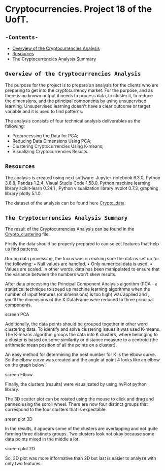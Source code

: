 # Cryptocurrencies. Project 18 of the UofT.
## `-Contents-`	
	
- [Overview of the Cryptocurrencies Analysis](#Overview-of-the-Cryptocurrencies-Analysis)	
- [Resources](#resources)	
- [The Cryptocurrencies Analysis Summary](#The-Cryptocurrencies-Analysis-Summary)
## `Overview of the Cryptocurrencies Analysis`

The purpose for the project is to prepare an analysis for the clients who are preparing to get into the cryptocurrency market. For the purpose, and as there is no known output it needs to process data, to cluster it, to reduce the dimensions, and the principal components by using unsupervised learning. Unsupervised learning doesn't have a clear outcome or target variable and it is used to find patterns.

The analysis consists of four technical analysis deliverables as the following: 

- Preprocessing the Data for PCA;
- Reducing Data Dimensions Using PCA;
- Clustering Cryptocurrencies Using K-means;
- Visualizing Cryptocurrencies Results.

## `Resources`	
The analysis is created using next software: Jupyter-notebook 6.3.0, Python 3.8.8, Pandas 1.2.4, Visual Studio Code 1.58.0, Python machine learning library scikit-learn  0.24.1 , Python visualization library hvplot 0.7.3, graphing library plotly 5.1.0.

The dataset of the analysis can be found here [Crypto_data](./crypto_data.csv).

## `The Cryptocurrencies Analysis Summary`

The result of the Cryptocurrencies Analysis can be found in the [Crypto_clustering](./crypto_clustering.ipynb) file.

Firstly the data should be properly prepared to can select features that help us find patterns.

During data processing, the focus was on making sure the data is set up for the following:
•	Null values are handled.
•	Only numerical data is used.
•	Values are scaled. In other words, data has been manipulated to ensure that the variance between the numbers won't skew results.

After data processing the Principal Component Analysis algorithm (PCA - a statistical technique to speed up machine learning algorithms when the number of input features (or dimensions) is too high)  was applied and , you’ll  the dimensions of the X DataFrame were reduced to three principal components.

screen PCA

Additionally, the data points should be grouped together in other word clustering data. To identify and solve clustering issues it was used K-means. The K-means algorithm groups the data into K clusters, where belonging to a cluster is based on some similarity or distance measure to a centroid (the arithmetic mean position of all the points on a cluster:).

An easy method for determining the best number for K is the elbow curve. So the elbow curve was created and the angle at point 4 looks like an elbow on the graph below:

screen Elbow

Finally, the clusters (results) were visualizated by using hvPlot python library. 

The 3D scatter plot can be rotated using the mouse to click and drag and panned using the scroll wheel.
There are now four distinct groups that correspond to the four clusters that is expectable.

sreen plot 3D

In the results, it appears some of the clusters are overlapping and not quite forming three distincts groups. Two clusters look not okay because some data points mixed in the middle a lot.

screen plot 2D

So, 3D plot was more informative than 2D but last is easier to analyze with only two features.